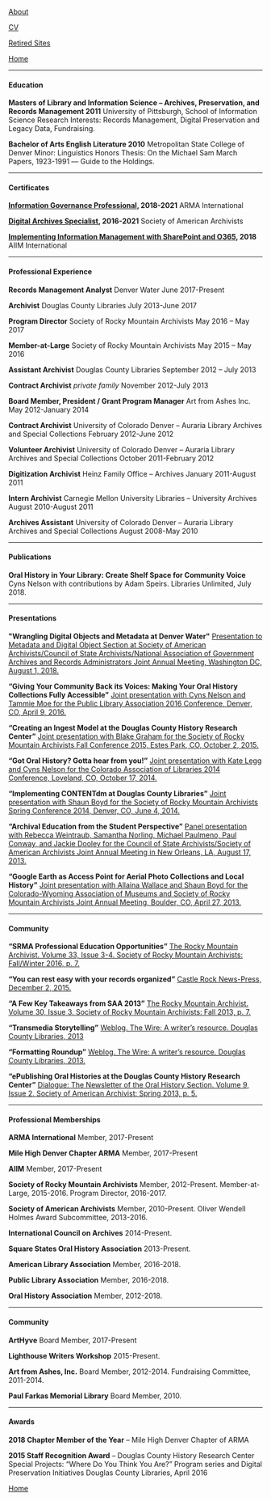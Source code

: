 [About](https://adamspeirs.github.io/about.html)

[CV](https://adamspeirs.github.io/cv.html)

[Retired Sites](https://adamspeirs.github.io/retiredsites.html)

[Home](https://adamspeirs.github.io/)

---

#### Education

**Masters of Library and Information Science – Archives, Preservation, and Records Management 2011**
University of Pittsburgh, School of Information Science
Research Interests: Records Management, Digital Preservation and Legacy Data, Fundraising.

**Bachelor of Arts English Literature 2010**
Metropolitan State College of Denver
Minor: Linguistics
Honors Thesis: On the Michael Sam March Papers, 1923-1991 –– Guide to the Holdings.

---

#### Certificates 

**[Information Governance Professional](https://arma.credly.com/member-badges/15523990), 2018-2021**
ARMA International

**[Digital Archives Specialist](https://www2.archivists.org/prof-education/das-curriculum-structure), 2016-2021** 
Society of American Archivists 

**[Implementing Information Management with SharePoint and O365](https://www.aiim.org/Education-Section/Deep-Dives/Deep-Dive-IIM-SP), 2018**
AIIM International 

---

#### Professional Experience 

**Records Management Analyst**
Denver Water
June 2017-Present

**Archivist** 
Douglas County Libraries
July 2013-June 2017

**Program Director** 
Society of Rocky Mountain Archivists
May 2016 – May 2017

**Member-at-Large**
Society of Rocky Mountain Archivists
May 2015 – May 2016

**Assistant Archivist**
Douglas County Libraries
September 2012 – July 2013

**Contract Archivist**
*private family*
November 2012-July 2013

**Board Member, President / Grant Program Manager**
Art from Ashes Inc.
May 2012-January 2014

**Contract Archivist**
University of Colorado Denver – Auraria Library Archives and Special Collections
February 2012-June 2012

**Volunteer Archivist**
University of Colorado Denver – Auraria Library Archives and Special Collections
October 2011-February 2012

**Digitization Archivist**
Heinz Family Office – Archives
January 2011-August 2011

**Intern Archivist**
Carnegie Mellon University Libraries – University Archives
August 2010-August 2011

**Archives Assistant** 
University of Colorado Denver – Auraria Library Archives and Special Collections
August 2008-May 2010

---

#### Publications

**Oral History in Your Library: Create Shelf Space for Community Voice**
Cyns Nelson with contributions by Adam Speirs. Libraries Unlimited, July 2018.

--- 

#### Presentations 

**"Wrangling Digital Objects and Metadata at Denver Water"**
[Presentation to Metadata and Digital Object Section at Society of American Archivists/Council of State Archivists/National Association of Government Archives and Records Administrators Joint Annual Meeting, Washington DC, August 1, 2018.](https://web.archive.org/web/20180921172723/https://www2.archivists.org/groups/metadata-and-digital-object-section/presentations-at-2018-mdos-annual-meeting)

**“Giving Your Community Back its Voices: Making Your Oral History Collections Fully Accessible”**
[Joint presentation with Cyns Nelson and Tammie Moe for the Public Library Association 2016 Conference, Denver, CO, April 9, 2016.](https://web.archive.org/web/20160731203732/http://www.placonference.org/program/giving-your-community-back-its-voices-making-your-oral-history-collections-fully-accessible/)

**“Creating an Ingest Model at the Douglas County History Research Center”**
[Joint presentation with Blake Graham for the Society of Rocky Mountain Archivists Fall Conference 2015, Estes Park, CO, October 2, 2015.](https://web.archive.org/web/20160731204023/http://www.srmarchivists.org/wordpress/wp-content/uploads/2015/06/SRMA-Fall-2015-Brochure.pdf)

**“Got Oral History? Gotta hear from you!”**
[Joint presentation with Kate Legg and Cyns Nelson for the Colorado Association of Libraries 2014 Conference, Loveland, CO, October 17, 2014.](https://web.archive.org/web/20160731204127/http://c.ymcdn.com/sites/www.cal-webs.org/resource/resmgr/calcon14/calprogram_web_1.pdf)

**“Implementing CONTENTdm at Douglas County Libraries”**
[Joint presentation with Shaun Boyd for the Society of Rocky Mountain Archivists Spring Conference 2014, Denver, CO, June 4, 2014.](https://web.archive.org/web/20160731204236/http://www.srmarchivists.org/wordpress/wp-content/uploads/2014/01/SRMASpring2014.pdf)

**“Archival Education from the Student Perspective”**
[Panel presentation with Rebecca Weintraub, Samantha Norling, Michael Paulmeno, Paul Conway, and Jackie Dooley for the Council of State Archivists/Society of American Archivists Joint Annual Meeting in New Orleans, LA, August 17, 2013.](https://web.archive.org/web/20160731204430/https://archives2013.sched.org/event/14m50S6/session-607-archival-education-from-the-student-perspective)

**“Google Earth as Access Point for Aerial Photo Collections and Local History”**
[Joint presentation with Allaina Wallace and Shaun Boyd for the Colorado-Wyoming Association of Museums and Society of Rocky Mountain Archivists Joint Annual Meeting, Boulder, CO, April 27, 2013.](https://web.archive.org/web/20160731204623/http://www.cwam-us.org/wp-content/uploads/2013/02/2013-CWAM-FinalProgram.pdf)

---

#### Community 

**“SRMA Professional Education Opportunities”**
[The Rocky Mountain Archivist. Volume 33, Issue 3-4. Society of Rocky Mountain Archivists: Fall/Winter 2016, p. 7.](https://web.archive.org/web/20170311204227/http://www.srmarchivists.org/wordpress/wp-content/uploads/2017/01/2016-Fall-Winter-newsletter.pdf)

**“You can rest easy with your records organized”**
[Castle Rock News-Press, December 2, 2015.](https://web.archive.org/web/20160731203838/http://castlerocknewspress.net/stories/You-can-rest-easy-with-your-records-organized,203324)

**“A Few Key Takeaways from SAA 2013”**
[The Rocky Mountain Archivist. Volume 30, Issue 3. Society of Rocky Mountain Archivists: Fall 2013, p. 7.](https://web.archive.org/web/20160731204318/http://www.srmarchivists.org/wordpress/wp-content/uploads/2013/05/Fall-2013_Newsletter1.pdf)

**“Transmedia Storytelling”**
[Weblog. The Wire: A writer’s resource. Douglas County Libraries, 2013](https://web.archive.org/web/20140330155320/http://blogs.douglascountylibraries.org/thewire/transmedia-storytelling/)

**“Formatting Roundup”**
[Weblog. The Wire: A writer’s resource. Douglas County Libraries, 2013.](https://web.archive.org/web/20140330094742/http://blogs.douglascountylibraries.org/thewire/formatting-roundup/)

**“ePublishing Oral Histories at the Douglas County History Research Center”**
[Dialogue: The Newsletter of the Oral History Section. Volume 9, Issue 2. Society of American Archivist: Spring 2013, p. 5.](https://web.archive.org/web/20160731204527/http://www2.archivists.org/sites/all/files/spring2013%20(1).pdf)

---

#### Professional Memberships 

**ARMA International**
Member, 2017-Present

**Mile High Denver Chapter ARMA**
Member, 2017-Present

**AIIM**
Member, 2017-Present

**Society of Rocky Mountain Archivists**
Member, 2012-Present.
Member-at-Large, 2015-2016.
Program Director, 2016-2017.

**Society of American Archivists**
Member, 2010-Present.
Oliver Wendell Holmes Award Subcommittee, 2013-2016.

**International Council on Archives**
2014-Present.

**Square States Oral History Association**
2013-Present.

**American Library Association** 
Member, 2016-2018.

**Public Library Association**
Member, 2016-2018.

**Oral History Association**
Member, 2012-2018.

---

#### Community  

**ArtHyve**
Board Member, 2017-Present

**Lighthouse Writers Workshop**
2015-Present.

**Art from Ashes, Inc.** 
Board Member, 2012-2014.
Fundraising Committee, 2011-2014.

**Paul Farkas Memorial Library**
Board Member, 2010.

---

#### Awards

**2018 Chapter Member of the Year** – Mile High Denver Chapter of ARMA 

**2015 Staff Recognition Award** – Douglas County History Research Center Special Projects: “Where Do You Think You Are?” Program series and Digital Preservation Initiatives
Douglas County Libraries, April 2016


[Home](https://adamspeirs.github.io/)
